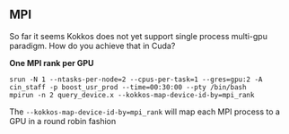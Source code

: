 


## MPI 

So far it seems Kokkos does not yet support single process multi-gpu paradigm. How do you achieve that in Cuda?

**One MPI rank per GPU**

```shell
srun -N 1 --ntasks-per-node=2 --cpus-per-task=1 --gres=gpu:2 -A cin_staff -p boost_usr_prod --time=00:30:00 --pty /bin/bash
mpirun -n 2 query_device.x --kokkos-map-device-id-by=mpi_rank
```

The `--kokkos-map-device-id-by=mpi_rank` will map each MPI process to a GPU in a round robin fashion